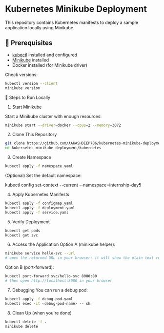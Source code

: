 # Kubernetes Minikube Deployment

This repository contains Kubernetes manifests to deploy a sample application locally using Minikube.

## 📝 Prerequisites
- [kubectl](https://kubernetes.io/docs/tasks/tools/) installed and configured  
- [Minikube](https://minikube.sigs.k8s.io/docs/start/) installed  
- Docker installed (for Minikube driver)  

Check versions:
```bash
kubectl version --client
minikube version
```
🚀 Steps to Run Locally
1. Start Minikube

Start a Minikube cluster with enough resources:
```bash
minikube start --driver=docker --cpus=2 --memory=3072
```
2. Clone This Repository
```bash
git clone https://github.com/AAKASHDEEP786/kubernetes-minikube-deployment.git
cd kubernetes-minikube-deployment/kubernetes
```
3. Create Namespace
```bash
kubectl apply -f namespace.yaml
```

(Optional) Set the default namespace:

kubectl config set-context --current --namespace=internship-day5

4. Apply Kubernetes Manifests
```bash
kubectl apply -f configmap.yaml
kubectl apply -f deployment.yaml
kubectl apply -f service.yaml
```
5. Verify Deployment
```bash
kubectl get pods
kubectl get svc
```
6. Access the Application
Option A (minikube helper):
```bash
minikube service hello-svc --url
# open the returned URL in your browser; it will show the plain text response
```
Option B (port-forward):
```bash
kubectl port-forward svc/hello-svc 8080:80
# then open http://localhost:8080 in your browser
```
7. Debugging
You can run a debug pod:
```bash
kubectl apply -f debug-pod.yaml
kubectl exec -it <debug-pod-name> -- sh
```
8. Clean Up (when you're done)
```bash
kubectl delete -f .
minikube delete

```
